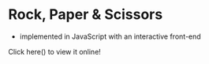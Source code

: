 # Rock, Paper & Scissors

- implemented in JavaScript with an interactive front-end

Click here() to view it online!
